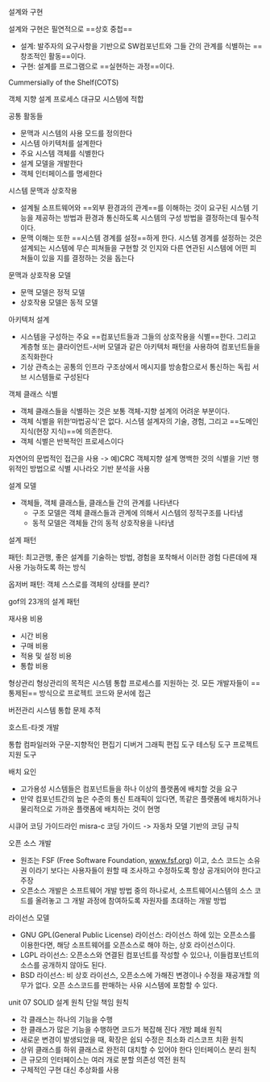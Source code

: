 설계와 구현

설계와 구현은 필연적으로 ==상호 중첩==
- 설계: 발주자의 요구사항을 기반으로 SW컴포넌트와 그들 간의 관계를 식별하는 ==창조적인 활동==이다. 
- 구현: 설계를 프로그램으로 ==실현하는 과정==이다.

Cummersially of the Shelf(COTS)

객체 지향 설계 프로세스
대규모 시스템에 적합

공통 활동들
- 문맥과 시스템의 사용 모드를 정의한다
- 시스템 아키텍처를 설계한다
- 주요 시스템 객체를 식별한다
- 설계 모델을 개발한다
- 객체 인터페이스를 명세한다

 시스템 문맥과 상호작용
- 설계될 소프트웨어와 ==외부 환경과의 관계==를 이해하는 것이 요구된 시스템 기능을 제공하는 방법과 환경과 통신하도록 시스템의 구성 방법을 결정하는데 필수적이다.
- 문맥 이해는 또한 ==시스템 경계를 설정==하게 한다. 시스템 경계를 설정하는 것은 설계되는 시스템에 무슨 피쳐들을 구현할 것 인지와 다른 연관된 시스템에 어떤 피쳐들이 있을 지를 결정하는 것을 돕는다

문맥과 상호작용 모델
- 문맥 모델은 정적 모델
- 상호작용 모델은 동적 모델

아키텍처 설계
- 시스템을 구성하는 주요 ==컴포넌트들과 그들의 상호작용을 식별==한다. 그리고 계층형 또는 클라이언트-서버 모델과 같은 아키텍처 패턴을 사용하여 컴포넌트들을 조직화한다
- 기상 관측소는 공통의 인프라 구조상에서 메시지를 방송함으로서 통신하는 독립 서브 시스템들로 구성된다

객체 클래스 식별
- 객체 클래스들을 식별하는 것은 보통 객체-지향 설계의 어려운 부분이다.
- 객체 식별을 위한‘마법공식’은 없다. 시스템 설계자의 기술, 경험, 그리고 ==도메인지식(현장 지식)==에 의존한다.
- 객체 식별은 반복적인 프로세스이다

자연어의 문법적인 접근을 사용 -> 예)CRC 객체지향 설계
명백한 것의 식별을 기반
행위적인 방법으로 식별
시나라오 기반 분석을 사용

설계 모델
- 객체들, 객체 클래스들, 클래스들 간의 관계를 나타낸다
	- 구조 모델은 객체 클래스들과 관계에 의해서 시스템의 정적구조를 나타냄
	- 동적 모델은 객체들 간의 동적 상호작용을 나타냄

설계 패턴

패턴: 최고관행, 좋은 설계를 기술하는 방법, 경험을 포착해서 이러한 경험 다른데에 재사용 가능하도록 하는 방식

옵저버 패턴: 객체 스스로를 객체의 상태를 분리?

gof의 23개의 설계 패턴

재사용 비용
- 시간 비용
- 구매 비용
- 적용 및 설정 비용
- 통합 비용

형상관리
형상관리의 목적은 시스템 통합 프로세스를 지원하는 것. 모든 개발자들이 ==통제된== 방식으로 프로젝트 코드와 문서에 접근

버전관리
시스템 통합
문제 추적

호스트-타겟 개발

통합 컴파일러와 구문-지향적인 편집기
디버거
그래픽 편집 도구
테스팅 도구
프로젝트 지원 도구

배치 요인
- 고가용성 시스템들은 컴포넌트들을 하나 이상의 플랫폼에 배치할 것을 요구
- 만약 컴포넌트간의 높은 수준의 통신 트래픽이 있다면, 똑같은 플랫폼에 배치하거나 물리적으로 가까운 플랫폼에 배치하는 것이 현명

시큐어 코딩 가이드라인 
misra-c 코딩 가이드 -> 자동차 모델 기반의 코딩 규칙

오픈 소스 개발
- 원조는 FSF (Free Software Foundation, www.fsf.org) 이고, 소스 코드는 소유권 이라기 보다는 사용자들이 원할 때 조사하고 수정하도록 항상 공개되어야 한다고 주장
- 오픈소스 개발은 소프트웨어 개발 방법 중의 하나로서, 소프트웨어시스템의 소스 코드를 올려놓고 그 개발 과정에 참여하도록 자원자를 초대하는 개발 방법

라이선스 모델
- GNU GPL(General Public License) 라이선스: 라이선스 하에 있는 오픈소스를 이용한다면, 해당 소프트웨어를 오픈소스로 해야 하는, 상호 라이선스이다. 
- LGPL 라이선스: 오픈소스와 연결된 컴포넌트를 작성할 수 있으나, 이들컴포넌트의 소스를 공개하지 않아도 된다. 
- BSD 라이선스: 비 상호 라이선스, 오픈소스에 가해진 변경이나 수정을 재공개할 의무가 없다. 오픈 소스코드를 판매하는 사유 시스템에 포함할 수 있다.

unit 07
SOLID 설계 원칙
단일 책임 원칙
- 각 클래스는 하나의 기능을 수행
- 한 클래스가 많은 기능을 수행하면 코드가 복잡해 진다
개방 폐쇄 원칙
- 새로운 변경이 발생되었을 때, 확장은 쉽되 수정은 최소화
리스코프 치환 원칙
- 상위 클래스를 하위 클래스로 완전히 대치할 수 있어야 한다
인터페이스 분리 원칙
- 큰 규모의 인터페이스는 여러 개로 분할
의존성 역전 원칙
- 구체적인 구현 대신 추상화를 사용